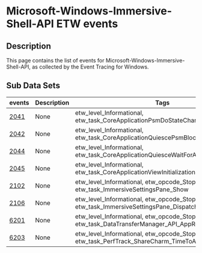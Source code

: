 # Microsoft-Windows-Immersive-Shell-API ETW events

## Description
This page contains the list of events for Microsoft-Windows-Immersive-Shell-API, as collected by the Event Tracing for Windows.

## Sub Data Sets
|events|Description|Tags|
|---|---|---|
|[2041](events/event-2041.md)|None|etw_level_Informational, etw_task_CoreApplicationPsmDoStateChange|
|[2042](events/event-2042.md)|None|etw_level_Informational, etw_task_CoreApplicationQuiescePsmBlockUnblockASTA|
|[2044](events/event-2044.md)|None|etw_level_Informational, etw_task_CoreApplicationQuiesceWaitForAppResume|
|[2045](events/event-2045.md)|None|etw_level_Informational, etw_task_CoreApplicationViewInitializationProcessAndThread|
|[2102](events/event-2102.md)|None|etw_level_Informational, etw_opcode_Stop, etw_task_ImmersiveSettingsPane_Show|
|[2106](events/event-2106.md)|None|etw_level_Informational, etw_opcode_Stop, etw_task_ImmersiveSettingsPane_DispatchCommand|
|[6201](events/event-6201.md)|None|etw_level_Informational, etw_opcode_Stop, etw_task_DataTransferManager_API_AppReturnData|
|[6203](events/event-6203.md)|None|etw_level_Informational, etw_opcode_Stop, etw_task_PerfTrack_ShareCharm_TimeToApp|
